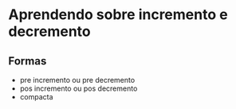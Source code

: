 # Aprendendo sobre incremento e decremento

## Formas

- pre incremento ou pre decremento
- pos incremento ou pos decremento
- compacta